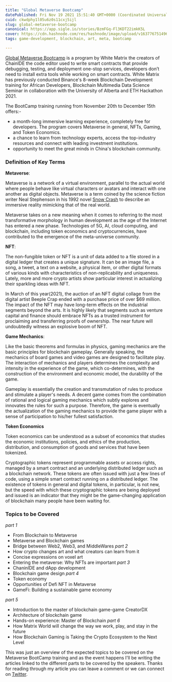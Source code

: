 ```yaml
---
title: "Global Metaverse Bootcamp"
datePublished: Fri Nov 19 2021 15:51:40 GMT+0000 (Coordinated Universal Time)
cuid: ckwdphy1l05u6z0s11cxj5ijl
slug: global-metaverse-bootcamp
canonical: https://app.sigle.io/stories/BzmFGq-Fl3KDT22imkK5L
cover: https://cdn.hashnode.com/res/hashnode/image/upload/v1637767514966/HrFP_qjJl.png
tags: game-development, blockchain, art, meta, bootcamp

---
```


[Global Metaverse Bootcamp](https://globalmetabootcamp.chainide.com/) is a program by White Matrix the creators of ChainIDE the code editor used to write smart contracts that provide debugging, testing, and deployment one-stop services, developers don’t need to install extra tools while working on smart contracts. White Matrix has previously conducted Binance's  8-week Blockchain Development training for African Developers, Blockchain Multimedia Data Science Seminar in collaboration with the University of Alberta and ETH Hackathon 2021. 

The BootCamp training running from November 20th to December 15th offers:-
- a month-long immersive learning experience, completely free for developers. The program covers Metaverse in general, NFTs, Gaming, and Token Economics.
- a chance to learn from technology experts, access the top-industry resources and connect with leading investment institutions.
- opportunity to meet the great minds in China's blockchain community.

### Definition of Key Terms

**Metaverse**: 

Metaverse is a network of a virtual environment, parallel to the actual world where people behave like virtual characters or avatars and interact with one another as digital objects. Metaverse is a term coined by the science fiction writer Neal Stephenson in his 1992 novel [Snow Crash](https://en.wikipedia.org/wiki/Snow_Crash) to describe an immersive reality mimicking that of the real world.

Metaverse takes on a new meaning when it comes to referring to the most transformative morphology in human development as the age of the Internet has entered a new phase. Technologies of 5G, AI, cloud computing, and blockchain, including token economics and cryptocurrencies, have contributed to the emergence of the meta-universe community.

**NFT**:

The non-fungible token or NFT is a unit of data added to a file stored in a digital ledger that creates a unique signature. It can be an image file, a song, a tweet, a text on a website, a physical item, or other digital formats of various kinds with characteristics of non-replicability and uniqueness. Lately, more and more crypto artists show particular interest in actualizing their sparkling ideas with NFT.

In March of this year(2021), the auction of an NFT digital collage from the digital artist Beeple Crap ended with a purchase price of over $69 million. The impact of the NFT may have long-term effects on the industrial segments beyond the arts. It is highly likely that segments such as venture capital and finance should embrace NFTs as a trusted instrument for proclaiming and transferring proofs of ownership. The near future will undoubtedly witness an explosive boom of NFT.

**Game Mechanics**:

Like the basic theorems and formulas in physics, gaming mechanics are the basic principles for blockchain gameplay. Generally speaking, the mechanics of board games and video games are designed to facilitate play. The interaction of mechanics and players determines the complexity and intensity in the experience of the game, which co-determines, with the construction of the environment and economic model, the durability of the game.

Gameplay is essentially the creation and transmutation of rules to produce and stimulate a player's needs. A decent game comes from the combination of rational and logical gaming mechanics which subtly explores and innovates the rules for such a purpose. Therefore, the game is eventually the actualization of the gaming mechanics to provide the game player with a sense of participation to his/her fullest satisfaction.

**Token Economics**

Token economics can be understood as a subset of economics that studies the economic institutions, policies, and ethics of the production, distribution, and consumption of goods and services that have been tokenized.

Cryptographic tokens represent programmable assets or access rights, managed by a smart contract and an underlying distributed ledger such as a blockchain network. These tokens are often issued with just a few lines of code, using a simple smart contract running on a distributed ledger.
The existence of tokens in general and digital tokens, in particular, is not new, but the speed with which these cryptographic tokens are being deployed and issued is an indicator that they might be the game-changing application of blockchain many people have been waiting for.

### Topics to be Covered
*part 1*
- From Blockchain to Metaverse
- Metaverse and Blockchain games
- Bridge between Web2, Web3, and MiddleWares
*part 2*
- How crypto changes art and what creators can learn from it
- Concise expressions on voxel art
- Entering the metaverse: Why NFTs are important
*part 3*
- ChaninIDE and dApp development
- Blockchain game design
*part 4*
- Token economy
- Opportunities of Defi NFT in Metaverse
- GameFi: Building a sustainable game economy

*part 5*
- Introduction to the master of blockchain game-game CreatorDX 
- Architecture of blockchain game
- Hands-on experience: Master of Blockchain
*part 6*
- How Matrix World will change the way we work, play, and stay in the future
- How Blockchain Gaming is Taking the Crypto Ecosystem to the Next Level

This was just an overview of the expected topics to be covered on the Metaverse BootCamp training and as the event happens I'll be writing the articles linked to the different parts to be covered by the speakers. Thanks for reading through my article you can leave a comment or we can connect on [Twitter](https://twitter.com/SharonJebitok).